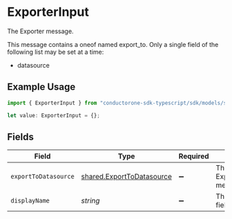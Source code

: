 # ExporterInput

The Exporter message.

This message contains a oneof named export_to. Only a single field of the following list may be set at a time:
  - datasource


## Example Usage

```typescript
import { ExporterInput } from "conductorone-sdk-typescript/sdk/models/shared";

let value: ExporterInput = {};
```

## Fields

| Field                                                                         | Type                                                                          | Required                                                                      | Description                                                                   |
| ----------------------------------------------------------------------------- | ----------------------------------------------------------------------------- | ----------------------------------------------------------------------------- | ----------------------------------------------------------------------------- |
| `exportToDatasource`                                                          | [shared.ExportToDatasource](../../../sdk/models/shared/exporttodatasource.md) | :heavy_minus_sign:                                                            | The ExportToDatasource message.                                               |
| `displayName`                                                                 | *string*                                                                      | :heavy_minus_sign:                                                            | The displayName field.                                                        |